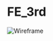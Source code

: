 # FE_3rd

<img src="https://cdn.slidemodel.com/wp-content/uploads/6578-01-webpage-mock-up-16x9-2.jpg" alt="Wireframe" title="Webpage wireframe">

